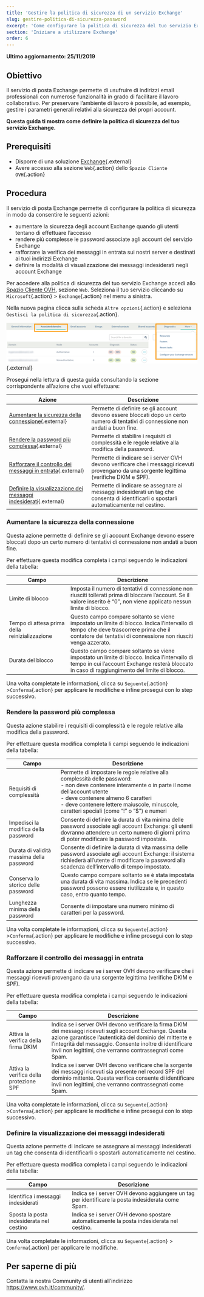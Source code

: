 ```yaml
---
title: 'Gestire la politica di sicurezza di un servizio Exchange'
slug: gestire-politica-di-sicurezza-password
excerpt: 'Come configurare la politica di sicurezza del tuo servizio Exchange'
section: 'Iniziare a utilizzare Exchange'
order: 6
---
```


**Ultimo aggiornamento: 25/11/2019**

## Obiettivo

Il servizio di posta Exchange permette di usufruire di indirizzi email professionali con numerose funzionalità in grado di facilitare il lavoro collaborativo. Per preservare l’ambiente di lavoro è possibile, ad esempio, gestire i parametri generali relativi alla sicurezza dei propri account.

**Questa guida ti mostra come definire la politica di sicurezza del tuo servizio Exchange.**

## Prerequisiti

- Disporre di una soluzione [Exchange](https://www.ovh.it/emails/){.external}
- Avere accesso alla sezione `Web`{.action} dello `Spazio Cliente OVH`{.action}

## Procedura

Il servizio di posta Exchange permette di configurare la politica di sicurezza in modo da consentire le seguenti azioni:

- aumentare la sicurezza degli account Exchange quando gli utenti tentano di effettuare l’accesso
- rendere più complesse le password associate agli account del servizio Exchange
- rafforzare la verifica dei messaggi in entrata sui nostri server e destinati ai tuoi indirizzi Exchange
- definire la modalità di visualizzazione dei messaggi indesiderati negli account Exchange

Per accedere alla politica di sicurezza del tuo servizio Exchange accedi allo [Spazio Cliente OVH](https://www.ovh.com/auth/?action=gotomanager), sezione `Web`. Seleziona il tuo servizio cliccando su `Microsoft`{.action} > `Exchange`{.action} nel menu a sinistra.

Nella nuova pagina clicca sulla scheda `Altre opzioni`{.action} e seleziona `Gestisci la politica di sicurezza`{.action}.

![exchangesecurity](images/exchange-security-step1.png){.external}

Prosegui nella lettura di questa guida consultando la sezione corrispondente all’azione che vuoi effettuare:

|Azione|Descrizione| 
|---|---| 
|[Aumentare la sicurezza della connessione](./#aumentare-la-sicurezza-della-connessione){.external}|Permette di definire se gli account devono essere bloccati dopo un certo numero di tentativi di connessione non andati a buon fine.|
|[Rendere la password più complessa](./#rendere-la-password-più-complessa){.external}|Permette di stabilire i requisiti di complessità e le regole relative alla modifica della password.|
|[Rafforzare il controllo dei messaggi in entrata](./#rafforzare-il-controllo-dei-messaggi-in-entrata){.external}|Permette di indicare se i server OVH devono verificare che i messaggi ricevuti provengano da una sorgente legittima (verifiche DKIM e SPF).|
|[Definire la visualizzazione dei messaggi indesiderati](./#definire-la-visualizzazione-dei-messaggi-indesiderati){.external}|Permette di indicare se assegnare ai messaggi indesiderati un tag che consenta di identificarli o spostarli automaticamente nel cestino.|

### Aumentare la sicurezza della connessione

Questa azione permette di definire se gli account Exchange devono essere bloccati dopo un certo numero di tentativi di connessione non andati a buon fine.

Per effettuare questa modifica completa i campi seguendo le indicazioni della tabella:

|Campo|Descrizione| 
|---|---| 
|Limite di blocco|Imposta il numero di tentativi di connessione non riusciti tollerati prima di bloccare l’account. Se il valore inserito è “0”, non viene applicato nessun limite di blocco.|
|Tempo di attesa prima della reinizializzazione|Questo campo compare soltanto se viene impostato un limite di blocco. Indica l’intervallo di tempo che deve trascorrere prima che il contatore dei tentativi di connessione non riusciti venga azzerato.|
|Durata del blocco|Questo campo compare soltanto se viene impostato un limite di blocco. Indica l’intervallo di tempo in cui l’account Exchange resterà bloccato in caso di raggiungimento del limite di blocco.|

Una volta completate le informazioni, clicca su `Seguente`{.action} >`Conferma`{.action} per applicare le modifiche e infine prosegui con lo step successivo.

### Rendere la password più complessa

Questa azione stabilire i requisiti di complessità e le regole relative alla modifica della password.

Per effettuare questa modifica completa li campi seguendo le indicazioni della tabella:

|Campo|Descrizione| 
|---|---| 
|Requisiti di complessità|Permette di impostare le regole relative alla complessità delle password:<br> \- non deve contenere interamente o in parte il nome dell’account utente<br> \- deve contenere almeno 6 caratteri<br> \- deve contenere lettere maiuscole, minuscole, caratteri speciali (come “!” o “$”) e numeri|
|Impedisci la modifica della password|Consente di definire la durata di vita minima delle password associate agli account Exchange: gli utenti dovranno attendere un certo numero di giorni prima di poter modificare la password impostata.|
|Durata di validità massima della password|Consente di definire la durata di vita massima delle password associate agli account Exchange: il sistema richiederà all’utente di modificare la password alla scadenza dell’intervallo di tempo impostato.|
|Conserva lo storico delle password|Questo campo compare soltanto se è stata impostata una durata di vita massima. Indica se le precedenti password possono essere riutilizzate e, in questo caso, entro quanto tempo.|
|Lunghezza minima della password|Consente di impostare una numero minimo di caratteri per la password.|

Una volta completate le informazioni, clicca su `Seguente`{.action} >`Conferma`{.action} per applicare le modifiche e infine prosegui con lo step successivo.

### Rafforzare il controllo dei messaggi in entrata

Questa azione permette di indicare se i server OVH devono verificare che i messaggi ricevuti provengano da una sorgente legittima (verifiche DKIM e SPF).

Per effettuare questa modifica completa i campi seguendo le indicazioni della tabella:

|Campo|Descrizione| 
|---|---| 
|Attiva la verifica della firma DKIM|Indica se i server OVH devono verificare la firma DKIM dei messaggi ricevuti sugli account Exchange. Questa azione garantisce l’autenticità del dominio del mittente e l’integrità del messaggio. Consente inoltre di identificare invii non legittimi, che verranno contrassegnati come Spam.|
|Attiva la verifica della protezione SPF|Indica se i server OVH devono verificare che la sorgente dei messaggi ricevuti sia presente nel record SPF del dominio mittente. Questa verifica consente di identificare invii non legittimi, che verranno contrassegnati come Spam.|

Una volta completate le informazioni, clicca su `Seguente`{.action} >`Conferma`{.action} per applicare le modifiche e infine prosegui con lo step successivo.

### Definire la visualizzazione dei messaggi indesiderati

Questa azione permette di indicare se assegnare ai messaggi indesiderati un tag che consenta di identificarli o spostarli automaticamente nel cestino.

Per effettuare questa modifica completa i campi seguendo le indicazioni della tabella:

|Campo|Descrizione| 
|---|---| 
|Identifica i messaggi indesiderati|Indica se i server OVH devono aggiungere un tag per identificare la posta indesiderata come Spam.|
|Sposta la posta indesiderata nel cestino|Indica se i server OVH devono spostare automaticamente la posta indesiderata nel cestino.|

Una volta completate le informazioni, clicca su `Seguente`{.action} > `Conferma`{.action} per applicare le modifiche.

## Per saperne di più

Contatta la nostra Community di utenti all’indirizzo <https://www.ovh.it/community/>.